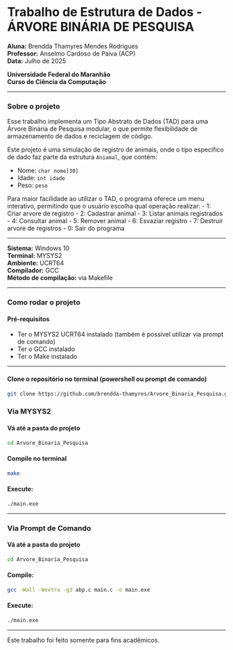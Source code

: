 # Trabalho de Estrutura de Dados - ÁRVORE BINÁRIA DE PESQUISA

**Aluna:** Brendda Thamyres Mendes Rodrigues  
**Professor:** Anselmo Cardoso de Paiva (ACP)  
**Data:** Julho de 2025

**Universidade Federal do Maranhão**  
**Curso de Ciência da Computação**

---

### Sobre o projeto

Esse trabalho implementa um Tipo Abstrato de Dados (TAD) para uma Árvore Binária de Pesquisa modular, o que permite flexibilidade de armazenamento de dados e reciclagem de código.

Este projeto é uma simulação de registro de animais, onde o tipo específico de dado faz parte da estrutura `Aniamal`, que contém:

- Nome: `char nome[30]`
- Idade: `int idade`
- Peso: `peso`

Para maior facilidade ao utilizar o TAD, o programa oferece um menu interativo, permitindo que o usuário escolha qual operação realizar:
    - 1: Criar arvore de registro
    - 2: Cadastrar animal
    - 3: Listar animais registrados
    - 4: Consultar animal
    - 5: Remover animal
    - 6: Esvaziar registro
    - 7: Destruir arvore de registros
    - 0: Sair do programa

---

**Sistema:** Windows 10  
**Terminal:** MYSYS2  
**Ambiente:** UCRT64  
**Compilador:** GCC  
**Método de compilação:** via Makefile  

---

### Como rodar o projeto

#### Pré-requisitos

- Ter o MYSYS2 UCRT64 instalado (também é possível utilizar via prompt de comando)
- Ter o GCC instalado
- Ter o Make instalado

---

#### Clone o repositório no terminal (powershell ou prompt de comando)

```bash
git clone https://github.com/brendda-thamyres/Arvore_Binaria_Pesquisa.git
````

### Via MYSYS2

#### Vá até a pasta do projeto

```bash
cd Arvore_Binaria_Pesquisa
```

#### Compile no terminal

```bash
make
```

#### Execute:

```bash
./main.exe
```

---

### Via Prompt de Comando

#### Vá até a pasta do projeto

```bash
cd Arvore_Binaria_Pesquisa
```

#### Compile:

```bash
gcc -Wall -Wextra -g3 abp.c main.c -o main.exe
```

#### Execute:

```bash
./main.exe
```

--- 
Este trabalho foi feito somente para fins acadêmicos.
